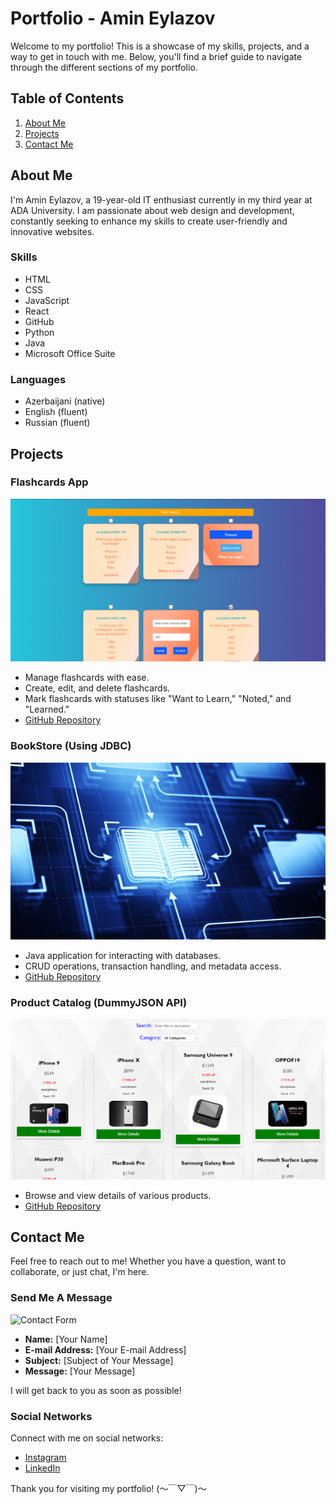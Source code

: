 # Portfolio - Amin Eylazov

Welcome to my portfolio! This is a showcase of my skills, projects, and a way to get in touch with me. Below, you'll find a brief guide to navigate through the different sections of my portfolio.

## Table of Contents
1. [About Me](#about)
2. [Projects](#projects)
3. [Contact Me](#contact)

## About Me <a name="about"></a>

I'm Amin Eylazov, a 19-year-old IT enthusiast currently in my third year at ADA University. I am passionate about web design and development, constantly seeking to enhance my skills to create user-friendly and innovative websites.

### Skills
- HTML
- CSS
- JavaScript
- React
- GitHub
- Python
- Java
- Microsoft Office Suite

### Languages
- Azerbaijani (native)
- English (fluent)
- Russian (fluent)

## Projects <a name="projects"></a>

### Flashcards App
![Flashcards App](assets/IMG/project-1.png)
- Manage flashcards with ease.
- Create, edit, and delete flashcards.
- Mark flashcards with statuses like "Want to Learn," "Noted," and "Learned."
- [GitHub Repository](https://github.com/ey1az/assignment3_wm1)

### BookStore (Using JDBC)
![BookStore](assets/IMG/project-2.png)
- Java application for interacting with databases.
- CRUD operations, transaction handling, and metadata access.
- [GitHub Repository](https://github.com/ey1az/assignment2_dbs)

### Product Catalog (DummyJSON API)
![Product Catalog](assets/IMG/project-3.png)
- Browse and view details of various products.
- [GitHub Repository](https://github.com/ey1az/assignment2_wm1)

## Contact Me <a name="contact"></a>

Feel free to reach out to me! Whether you have a question, want to collaborate, or just chat, I'm here.

### Send Me A Message
![Contact Form](assets/IMG/contact-form.png)

- **Name:** [Your Name]
- **E-mail Address:** [Your E-mail Address]
- **Subject:** [Subject of Your Message]
- **Message:** [Your Message]

I will get back to you as soon as possible!

### Social Networks
Connect with me on social networks:
- [Instagram](https://instagram.com/ey1az)
- [LinkedIn](https://www.linkedin.com/in/ey1az/)

Thank you for visiting my portfolio! (～￣▽￣)～
